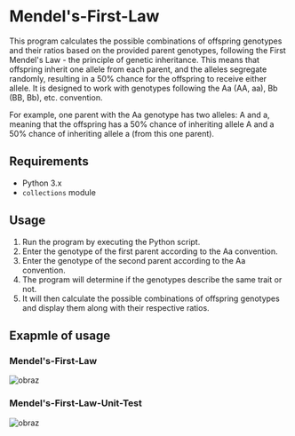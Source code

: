 # Mendel's-First-Law
This program calculates the possible combinations of offspring genotypes and their ratios based on the provided parent genotypes, following the First Mendel's Law - the principle of genetic inheritance. This means that offspring inherit one allele from each parent, and the alleles segregate randomly, resulting in a 50% chance for the offspring to receive either allele. It is designed to work with genotypes following the Aa (AA, aa), Bb (BB, Bb), etc. convention.

For example, one parent with the Aa genotype has two alleles: A and a, meaning that the offspring has a 50% chance of inheriting allele A and a 50% chance of inheriting allele a (from this one parent).

## Requirements
- Python 3.x
- `collections` module

## Usage
1. Run the program by executing the Python script.
2. Enter the genotype of the first parent according to the Aa convention.
3. Enter the genotype of the second parent according to the Aa convention.
4. The program will determine if the genotypes describe the same trait or not.
5. It will then calculate the possible combinations of offspring genotypes and display them along with their respective ratios.

## Exapmle  of usage

### Mendel's-First-Law
![obraz](https://github.com/agnieszkacieciwa/Mendels-First-Law/assets/88035266/57157d98-8f3c-48e9-be92-63227506ca8e)

### Mendel's-First-Law-Unit-Test
![obraz](https://github.com/agnieszkacieciwa/Mendels-First-Law/assets/88035266/293c0d34-c085-4141-8802-aa93b5828bed)
